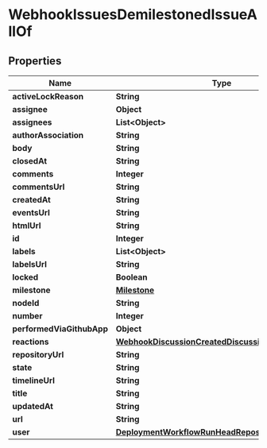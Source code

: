 

# WebhookIssuesDemilestonedIssueAllOf


## Properties

| Name | Type | Description | Notes |
|------------ | ------------- | ------------- | -------------|
|**activeLockReason** | **String** |  |  [optional] |
|**assignee** | **Object** |  |  [optional] |
|**assignees** | **List&lt;Object&gt;** |  |  [optional] |
|**authorAssociation** | **String** |  |  [optional] |
|**body** | **String** |  |  [optional] |
|**closedAt** | **String** |  |  [optional] |
|**comments** | **Integer** |  |  [optional] |
|**commentsUrl** | **String** |  |  [optional] |
|**createdAt** | **String** |  |  [optional] |
|**eventsUrl** | **String** |  |  [optional] |
|**htmlUrl** | **String** |  |  [optional] |
|**id** | **Integer** |  |  [optional] |
|**labels** | **List&lt;Object&gt;** |  |  [optional] |
|**labelsUrl** | **String** |  |  [optional] |
|**locked** | **Boolean** |  |  [optional] |
|**milestone** | [**Milestone**](Milestone.md) |  |  |
|**nodeId** | **String** |  |  [optional] |
|**number** | **Integer** |  |  [optional] |
|**performedViaGithubApp** | **Object** |  |  [optional] |
|**reactions** | [**WebhookDiscussionCreatedDiscussionAllOfReactions**](WebhookDiscussionCreatedDiscussionAllOfReactions.md) |  |  [optional] |
|**repositoryUrl** | **String** |  |  [optional] |
|**state** | **String** |  |  [optional] |
|**timelineUrl** | **String** |  |  [optional] |
|**title** | **String** |  |  [optional] |
|**updatedAt** | **String** |  |  [optional] |
|**url** | **String** |  |  [optional] |
|**user** | [**DeploymentWorkflowRunHeadRepositoryOwner**](DeploymentWorkflowRunHeadRepositoryOwner.md) |  |  [optional] |



